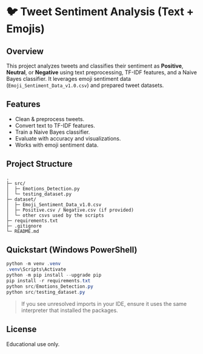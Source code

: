 # 🐦 Tweet Sentiment Analysis (Text + Emojis)

## Overview
This project analyzes tweets and classifies their sentiment as **Positive**, **Neutral**, or **Negative** using text preprocessing, TF-IDF features, and a Naive Bayes classifier.
It leverages emoji sentiment data (`Emoji_Sentiment_Data_v1.0.csv`) and prepared tweet datasets.

## Features
- Clean & preprocess tweets.
- Convert text to TF-IDF features.
- Train a Naive Bayes classifier.
- Evaluate with accuracy and visualizations.
- Works with emoji sentiment data.

## Project Structure
```
.
├─ src/
│  ├─ Emotions_Detection.py
│  └─ testing_dataset.py
├─ dataset/
│  ├─ Emoji_Sentiment_Data_v1.0.csv
│  ├─ Positive.csv / Negative.csv (if provided)
│  └─ other csvs used by the scripts
├─ requirements.txt
├─ .gitignore
└─ README.md
```

## Quickstart (Windows PowerShell)
```powershell
python -m venv .venv
.venv\Scripts\Activate
python -m pip install --upgrade pip
pip install -r requirements.txt
python src/Emotions_Detection.py
python src/testing_dataset.py
```

> If you see unresolved imports in your IDE, ensure it uses the same interpreter that installed the packages.

## License
Educational use only.
